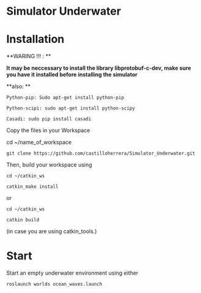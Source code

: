 # Simulator Underwater

# Installation 

**WARING !!! : **

**It may be neccessary to install the library libprotobuf-c-dev, make sure you have it installed before installing the simulator**

**also: **
    
    Python-pip: Sudo apt-get install python-pip
    
    Python-scipi: sudo apt-get install python-scipy
    
    Casadi: sudo pip install casadi


Copy the files in your Workspace 

cd ~/name_of_workspace

    git clone https://github.com/castilloherrera/Simulator_Underwater.git

Then, build your workspace using

    cd ~/catkin_ws

    catkin_make install

or

    cd ~/catkin_ws

    catkin build

(in case you are using catkin_tools.)


# Start

Start an empty underwater environment using either

    roslaunch worlds ocean_waves.launch
